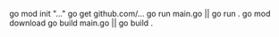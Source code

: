 go mod init "..."
go get github.com/...
go run main.go || go run .
go mod download
go build main.go || go build .